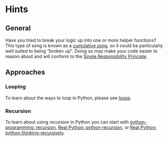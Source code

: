 # Hints

## General

Have you tried to break your logic up into one or more helper functions?
This type of song is known as a [cumulative song][cumulative song], so it could be particularly well suited to being "broken up".
Doing so may make your code easier to reason about and will conform to the [Single Responsibility Principle][Single Responsibility Principle].

## Approaches

### Looping

To learn about the ways to loop in Python, please see [loops](https://exercism.org/tracks/python/concepts/loops).

### Recursion

To learn about using recursion in Python you can start with [python-programming: recursion][python-programming: recursion], [Real Python: python-recursion][Real Python: python-recursion], or [Real Python: python-thinking-recursively][Real Python: python-thinking-recursively].

[Single Responsibility Principle]: https://en.wikipedia.org/wiki/Single-responsibility_principle
[python-programming: recursion]: https://www.programiz.com/python-programming/recursion
[Real Python: python-recursion]: https://realpython.com/python-recursion/
[Real Python: python-thinking-recursively]: https://realpython.com/python-thinking-recursively/
[cumulative song]: https://en.wikipedia.org/wiki/Cumulative_song